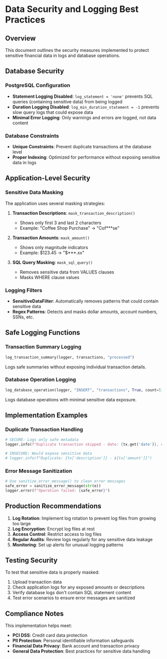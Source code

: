 # Data Security and Logging Best Practices

## Overview
This document outlines the security measures implemented to protect sensitive financial data in logs and database operations.

## Database Security

### PostgreSQL Configuration
- **Statement Logging Disabled**: `log_statement = 'none'` prevents SQL queries (containing sensitive data) from being logged
- **Duration Logging Disabled**: `log_min_duration_statement = -1` prevents slow query logs that could expose data
- **Minimal Error Logging**: Only warnings and errors are logged, not data content

### Database Constraints
- **Unique Constraints**: Prevent duplicate transactions at the database level
- **Proper Indexing**: Optimized for performance without exposing sensitive data in logs

## Application-Level Security

### Sensitive Data Masking
The application uses several masking strategies:

1. **Transaction Descriptions**: `mask_transaction_description()`
   - Shows only first 3 and last 2 characters
   - Example: "Coffee Shop Purchase" → "Cof***se"

2. **Transaction Amounts**: `mask_amount()`
   - Shows only magnitude indicators
   - Example: $123.45 → "$***.xx"

3. **SQL Query Masking**: `mask_sql_query()`
   - Removes sensitive data from VALUES clauses
   - Masks WHERE clause values

### Logging Filters
- **SensitiveDataFilter**: Automatically removes patterns that could contain sensitive data
- **Regex Patterns**: Detects and masks dollar amounts, account numbers, SSNs, etc.

## Safe Logging Functions

### Transaction Summary Logging
```python
log_transaction_summary(logger, transactions, "processed")
```
Logs safe summaries without exposing individual transaction details.

### Database Operation Logging
```python
log_database_operation(logger, "INSERT", "transactions", True, count=5)
```
Logs database operations with minimal sensitive data exposure.

## Implementation Examples

### Duplicate Transaction Handling
```python
# SECURE: Logs only safe metadata
logger.info(f"Duplicate transaction skipped - date: {tx.get('date')}, category: {tx.get('category')}")

# INSECURE: Would expose sensitive data
# logger.info(f"Duplicate: {tx['description']} - ${tx['amount']}")
```

### Error Message Sanitization
```python
# Use sanitize_error_message() to clean error messages
safe_error = sanitize_error_message(str(e))
logger.error(f"Operation failed: {safe_error}")
```

## Production Recommendations

1. **Log Rotation**: Implement log rotation to prevent log files from growing too large
2. **Log Encryption**: Encrypt log files at rest
3. **Access Control**: Restrict access to log files
4. **Regular Audits**: Review logs regularly for any sensitive data leakage
5. **Monitoring**: Set up alerts for unusual logging patterns

## Testing Security

To test that sensitive data is properly masked:

1. Upload transaction data
2. Check application logs for any exposed amounts or descriptions
3. Verify database logs don't contain SQL statement content
4. Test error scenarios to ensure error messages are sanitized

## Compliance Notes

This implementation helps meet:
- **PCI DSS**: Credit card data protection
- **PII Protection**: Personal identifiable information safeguards
- **Financial Data Privacy**: Bank account and transaction privacy
- **General Data Protection**: Best practices for sensitive data handling

